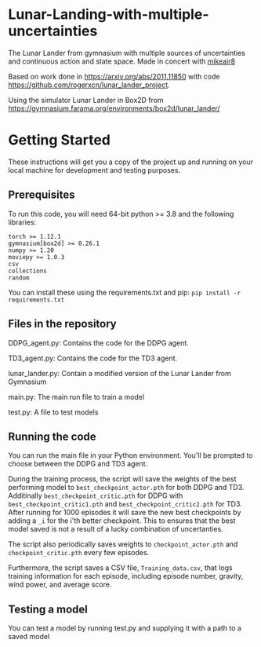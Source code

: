 # Lunar-Landing-with-multiple-uncertainties
The Lunar Lander from gymnasium with multiple sources of uncertainties and continuous action and state space. Made in concert with [mikeair8](https://github.com/mikeair8)

Based on work done in https://arxiv.org/abs/2011.11850 with code https://github.com/rogerxcn/lunar_lander_project.

Using the simulator Lunar Lander in Box2D from https://gymnasium.farama.org/environments/box2d/lunar_lander/


# Getting Started
These instructions will get you a copy of the project up and running on your local machine for development and testing purposes.

## Prerequisites
To run this code, you will need 64-bit python >= 3.8 and the following libraries:

```
torch >= 1.12.1
gymnasium[box2d] >= 0.26.1
numpy >= 1.20
moviepy >= 1.0.3
csv
collections
random
```

You can install these using the requirements.txt and pip:
`pip install -r requirements.txt`


## Files in the repository
DDPG_agent.py: Contains the code for the DDPG agent.

TD3_agent.py: Contains the code for the TD3 agent.

lunar_lander.py: Contain a modified version of the Lunar Lander from Gymnasium

main.py: The main run file to train a model

test.py: A file to test models

## Running the code
You can run the main file in your Python environment. You'll be prompted to choose between the DDPG and TD3 agent.

During the training process, the script will save the weights of the best performing model to `best_checkpoint_actor.pth` for both DDPG and TD3. Additinally  `best_checkpoint_critic.pth` for DDPG with `best_checkpoint_critic1.pth` and `best_checkpoint_critic2.pth` for TD3. After running for 1000 episodes it will save the new best checkpoints by adding a `_i` for the i'th better checkpoint. This to ensures that the best model saved is not a result of a lucky combination of uncertanties.

The script also periodically saves weights to `checkpoint_actor.pth` and `checkpoint_critic.pth` every few episodes.

Furthermore, the script saves a CSV file, `Training_data.csv`, that logs training information for each episode, including episode number, gravity, wind power, and average score.

## Testing a model
You can test a model by running test.py and supplying it with a path to a saved model
